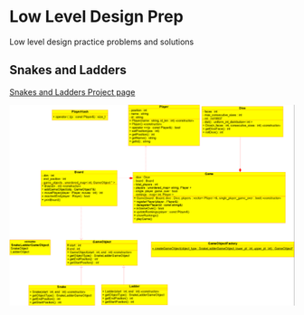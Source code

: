 # Low Level Design Prep
Low level design practice problems and solutions

## Snakes and Ladders
[Snakes and Ladders Project page]("Snakes%20and%20Ladders/Snakes%20and%20Ladders.md")

![Snakes and Ladders](Snakes%20and%20Ladders/media/class_diagram.png)